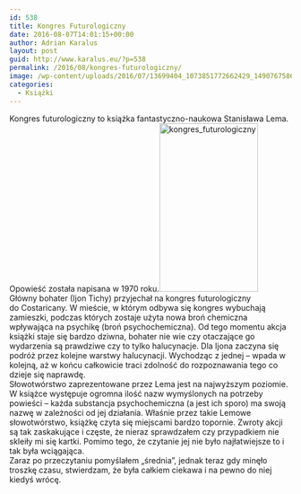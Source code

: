 ```yaml
---
id: 538
title: Kongres Futurologiczny
date: 2016-08-07T14:01:15+00:00
author: Adrian Karalus
layout: post
guid: http://www.karalus.eu/?p=538
permalink: /2016/08/kongres-futurologiczny/
image: /wp-content/uploads/2016/07/13699404_1073851772662429_1490767586_o-250x250.jpg
categories:
  - Książki
---
```

Kongres futurologiczny to książka fantastyczno-naukowa Stanisława Lema. Opowieść została napisana w 1970 roku.[<img class="wp-image-539 size-medium alignleft" src="https://i0.wp.com/www.karalus.eu/wp-content/uploads/2016/07/13699404_1073851772662429_1490767586_o.jpg?resize=176%2C300" alt="kongres_futurologiczny" width="176" height="300" srcset="https://i0.wp.com/www.karalus.eu/wp-content/uploads/2016/07/13699404_1073851772662429_1490767586_o.jpg?resize=176%2C300 176w, https://i0.wp.com/www.karalus.eu/wp-content/uploads/2016/07/13699404_1073851772662429_1490767586_o.jpg?resize=599%2C1024 599w, https://i0.wp.com/www.karalus.eu/wp-content/uploads/2016/07/13699404_1073851772662429_1490767586_o.jpg?w=720 720w" sizes="(max-width: 176px) 100vw, 176px" data-recalc-dims="1" />](https://i0.wp.com/www.karalus.eu/wp-content/uploads/2016/07/13699404_1073851772662429_1490767586_o.jpg)  
Główny bohater (Ijon Tichy) przyjechał na kongres futurologiczny do Costaricany. W mieście, w którym odbywa się kongres wybuchają zamieszki, podczas których zostaje użyta nowa broń chemiczna wpływająca na psychikę (broń psychochemiczna). Od tego momentu akcja książki staje się bardzo dziwna, bohater nie wie czy otaczające go wydarzenia są prawdziwe czy to tylko halucynacje. Dla Ijona zaczyna się podróż przez kolejne warstwy halucynacji. Wychodząc z jednej &#8211; wpada w kolejną, aż w końcu całkowicie traci zdolność do rozpoznawania tego co dzieje się naprawdę.  
Słowotwórstwo zaprezentowane przez Lema jest na najwyższym poziomie. W książce występuje ogromna ilość nazw wymyślonych na potrzeby powieści &#8211; każda substancja psychochemiczna (a jest ich sporo) ma swoją nazwę w zależności od jej działania. Właśnie przez takie Lemowe słowotwórstwo, książkę czyta się miejscami bardzo topornie. Zwroty akcji są tak zaskakujące i częste, że nieraz sprawdzałem czy przypadkiem nie skleiły mi się kartki. Pomimo tego, że czytanie jej nie było najłatwiejsze to i tak była wciągająca.  
Zaraz po przeczytaniu pomyślałem &#8222;średnia&#8221;, jednak teraz gdy minęło troszkę czasu, stwierdzam, że była całkiem ciekawa i na pewno do niej kiedyś wrócę.